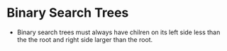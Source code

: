 # Binary Search Trees

* Binary search trees must always have chilren on its left side less than the the root and right side larger than the root.

